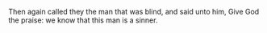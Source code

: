 Then again called they the man that was blind, and said unto him, Give God the praise: we know that this man is a sinner.

